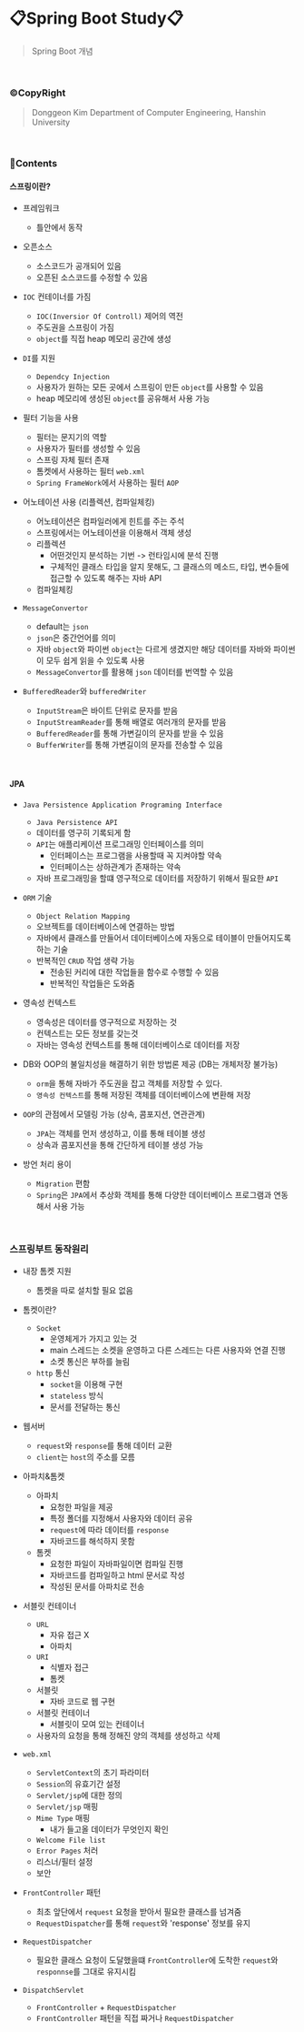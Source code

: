 # 📋Spring Boot Study📋

> Spring Boot 개념

<br>

### ©CopyRight

> Donggeon Kim
> Department of Computer Engineering, Hanshin University

<br>

### 📒Contents

#### 스프링이란?

- 프레임워크
    + 틀안에서 동작

- 오픈소스
    + 소스코드가 공개되어 있음
    + 오픈된 소스코드를 수정할 수 있음

- `IOC` 컨테이너를 가짐
    + `IOC(Inversior Of Controll)` 제어의 역전
    + 주도권을 스프링이 가짐
    + `object`를 직접 heap 메모리 공간에 생성

- `DI`를 지원
    + `Dependcy Injection`
    + 사용자가 원하는 모든 곳에서 스프링이 만든 `object`를 사용할 수 있음
    + heap 메모리에 생성된 `object`를 공유해서 사용 가능

- 필터 기능을 사용
    + 필터는 문지기의 역할
    + 사용자가 필터를 생성할 수 있음
    + 스프링 자체 필터 존재
    + 톰켓에서 사용하는 필터 `web.xml`
    + `Spring FrameWork`에서 사용하는 필터 `AOP`

- 어노테이션 사용 (리플렉션, 컴파일체킹)
    + 어노테이션은 컴파일러에게 힌트를 주는 주석
    + 스프링에서는 어노테이션을 이용해서 객체 생성
    + 리플렉션
        * 어떤것인지 분석하는 기번 -> 런타임시에 분석 진행
        * 구체적인 클래스 타입을 알지 못해도, 그 클래스의 메소드, 타입, 변수들에 접근할 수 있도록 해주는 자바 API
    + 컴파일체킹

- `MessageConvertor` 
    + default는 `json`
    + `json`은 중간언어를 의미
    + 자바 `object`와 파이썬 `object`는 다르게 생겼지만 해당 데이터를 자바와 파이썬이 모두 쉽게 읽을 수 있도록 사용
    + `MessageConvertor`를 활용해 `json` 데이터를 번역할 수 있음

- `BufferedReader`와 `bufferedWriter`
    + `InputStream`은 바이트 단위로 문자를 받음
    + `InputStreamReader`를 통해 배열로 여러개의 문자를 받음
    + `BufferedReader`를 통해 가변길이의 문자를 받을 수 있음
    + `BufferWriter`를 통해 가변길이의 문자를 전송할 수 있음

<br>

#### JPA

- `Java Persistence Application Programing Interface`
    + `Java Persistence API`
    + 데이터를 영구히 기록되게 함
    + `API`는 애플리케이션 프로그래밍 인터페이스를 의미
        * 인터페이스는 프로그램을 사용할때 꼭 지켜야할 약속
        * 인터페이스는 상하관계가 존재하는 약속
    + 자바 프로그래밍을 할떄 영구적으로 데이터를 저장하기 위해서 필요한 `API`

- `ORM` 기술
    + `Object Relation Mapping`
    + 오브젝트를 데이터베이스에 연결하는 방법
    + 자바에서 클래스를 만들어서 데이터베이스에 자동으로 테이블이 만들어지도록 하는 기술
    + 반복적인 `CRUD` 작업 생략 가능
        * 전송된 커리에 대한 작업들을 함수로 수행할 수 있음
        * 반복적인 작업들은 도와줌

- 영속성 컨텍스트
    + 영속성은 데이터를 영구적으로 저장하는 것
    + 컨텍스트는 모든 정보를 갖는것
    + 자바는 영속성 컨텍스트를 통해 데이터베이스로 데이터를 저장

- DB와 OOP의 불일치성을 해결하기 위한 방법론 제공 (DB는 개체저장 불가능)
    + `orm`을 통해 자바가 주도권을 잡고 객체를 저장할 수 있다.
    + `영속성 컨텍스트`를 통해 저장된 객체를 데이터베이스에 변환해 저장 

- `OOP`의 관점에서 모델링 가능 (상속, 콤포지션, 연관관계)
    + `JPA`는 객체를 먼저 생성하고, 이를 통해 테이블 생성
    + 상속과 콤포지션을 통해 간단하게 테이블 생성 가능

- 방언 처리 용이
    + `Migration` 편함
    + `Spring`은 `JPA`에서 추상화 객체를 통해 다양한 데이터베이스 프로그램과 연동해서 사용 가능

<br>    

### 스프링부트 동작원리

- 내장 톰켓 지원
    + 톰켓을 따로 설치할 필요 없음

- 톰켓이란?
    + `Socket`
        * 운영체게가 가지고 있는 것
        * main 스레드는 소켓을 운영하고 다른 스레드는 다른 사용자와 연결 진행
        * 소켓 통신은 부하를 늘림
    + `http` 통신  
        * `socket`을 이용해 구현
        * `stateless` 방식
        * 문서를 전달하는 통신

- 웹서버
    + `request`와 `response`를 통해 데이터 교환
    + `client`는 `host`의 주소를 모름

- 아파치&톰켓
    + 아파치
        * 요청한 파일을 제공
        * 특정 폴더를 지정해서 사용자와 데이터 공유
        * `request`에 따라 데이터를 `response`
        * 자바코드를 해석하지 못함
    + 톰켓
        * 요청한 파일이 자바파일이면 컴파일 진행
        * 자바코드를 컴파일하고 html 문서로 작성
        * 작성된 문서를 아파치로 전송

- 서블릿 컨테이너
    + `URL`
        * 자유 접근 X
        * 아파치
    + `URI`
        * 식별자 접근
        * 톰켓
    + 서블릿
        * 자바 코드로 웹 구현
    + 서블릿 컨테이너
        * 서블릿이 모여 있는 컨테이너
    + 사용자의 요청을 통해 정해진 양의 객체를 생성하고 삭제

- `web.xml`
    + `ServletContext`의 초기 파라미터
    + `Session`의 유효기간 설정
    + `Servlet/jsp`에 대한 정의
    + `Servlet/jsp` 매핑
    + `Mime Type` 매핑
        * 내가 들고올 데이터가 무엇인지 확인
    + `Welcome File list`
    + `Error Pages` 처러
    + 리스너/필터 설정
    + 보안

- `FrontController` 패턴
    + 최초 앞단에서 `request` 요청을 받아서 필요한 클래스를 넘겨줌
    + `RequestDispatcher`를 통해 `request`와 'response' 정보를 유지

- `RequestDispatcher`
    + 필요한 클래스 요청이 도달했을떄 `FrontController`에 도착한 `request`와 `responnse`를 그대로 유지시킴

- `DispatchServlet`
    + `FrontController` + `RequestDispatcher`
    + `FrontController` 패턴을 직접 짜거나 `RequestDispatcher`